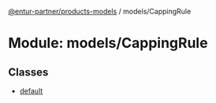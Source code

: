 [@entur-partner/products-models](../README.md) / models/CappingRule

# Module: models/CappingRule

## Classes

- [default](../classes/models_CappingRule.default.md)
